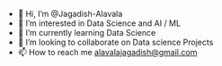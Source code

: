 - 👋 Hi, I’m @Jagadish-Alavala
- 👀 I’m interested in Data Science and AI / ML
- 🌱 I’m currently learning Data Science 
- 💞️ I’m looking to collaborate on Data science Projects
- 📫 How to reach me alavalajagadish@gmail.com

